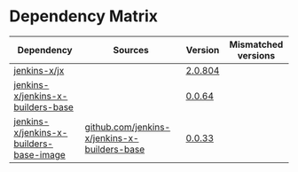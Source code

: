 # Dependency Matrix

Dependency | Sources | Version | Mismatched versions
---------- | ------- | ------- | -------------------
[jenkins-x/jx](https://github.com/jenkins-x/jx) |  | [2.0.804](https://github.com/jenkins-x/jx/releases/tag/v2.0.804) | 
[jenkins-x/jenkins-x-builders-base](https://github.com/jenkins-x/jenkins-x-builders-base) |  | [0.0.64](https://github.com/jenkins-x/jenkins-x-builders-base/releases/tag/v0.0.64) | 
[jenkins-x/jenkins-x-builders-base-image](https://github.com/jenkins-x/jenkins-x-builders-base-image) | [github.com/jenkins-x/jenkins-x-builders-base](https://github.com/jenkins-x/jenkins-x-builders-base.git) | [0.0.33]() | 
